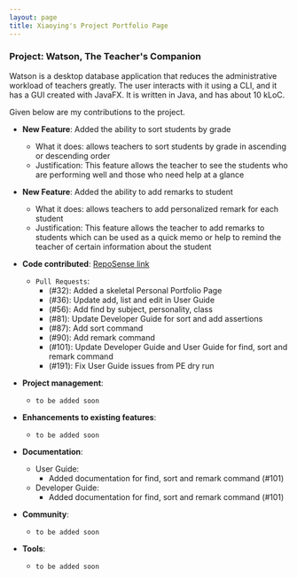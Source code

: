 ```yaml
---
layout: page
title: Xiaoying's Project Portfolio Page
---
```


### Project: Watson, The Teacher's Companion

Watson is a desktop database application that
reduces the administrative workload of teachers greatly.
The user interacts with it using a CLI, and it has a GUI created with JavaFX.
It is written in Java, and has about 10 kLoC.

Given below are my contributions to the project.

* **New Feature**: Added the ability to sort students by grade
    * What it does: allows teachers to sort students by grade in ascending or descending order
    * Justification: This feature allows the teacher to see the students who are performing well and those who need help at a glance

* **New Feature**: Added the ability to add remarks to student
    * What it does: allows teachers to add personalized remark for each student
    * Justification: This feature allows the teacher to add remarks to students which can be used as a quick memo or help to remind the teacher of certain information about the student

* **Code contributed**: [RepoSense link](https://nus-cs2103-ay2223s1.github.io/tp-dashboard/?search=xiaoying1129&breakdown=true)
  * `Pull Requests`:
    * (#32): Added a skeletal Personal Portfolio Page
    * (#36): Update add, list and edit in User Guide
    * (#56): Add find by subject, personality, class
    * (#81): Update Developer Guide for sort and add assertions
    * (#87): Add sort command
    * (#90): Add remark command
    * (#101): Update Developer Guide and User Guide for find, sort and remark command
    * (#191): Fix User Guide issues from PE dry run

* **Project management**:
    * `to be added soon`

* **Enhancements to existing features**:
    * `to be added soon`

* **Documentation**:
    * User Guide:
        * Added documentation for find, sort and remark command (#101)
    * Developer Guide:
        * Added documentation for find, sort and remark command (#101)

* **Community**:
    * `to be added soon`

* **Tools**:
    * `to be added soon`


